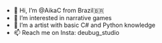 - 👋 Hi, I’m @AikaC from Brazil🇧🇷
- 👀 I’m interested in narrative games
- 🌱 I’m a artist with basic C# and Python knowledge
- 📫 Reach me on Insta: deubug_studio

<!---
AikaC/AikaC is a ✨ special ✨ repository because its `README.md` (this file) appears on your GitHub profile.
You can click the Preview link to take a look at your changes.
--->
